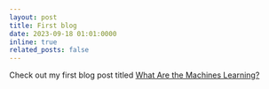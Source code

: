 ```yaml
---
layout: post
title: First blog
date: 2023-09-18 01:01:0000
inline: true
related_posts: false
---
```


Check out my first blog post titled <a href="https://yehya-farhat.github.io/blog/2023/MLmodels/">What Are the Machines Learning?</a>
